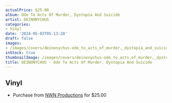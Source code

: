 ```yaml
---
actualPrice: $25.00
album: Ode To Acts Of Murder, Dystopia And Suicide
artist: DEINONYCHUS
categories:
- Vinyl
date: '2024-05-03T05:13:20'
draft: false
images:
- /images/covers/deinonychus-ode_to_acts_of_murder,_dystopia_and_suicide.jpg
inStock: true
thumbnailImage: /images/covers/deinonychus-ode_to_acts_of_murder,_dystopia_and_suicide-thumb.jpg
title: DEINONYCHUS - Ode To Acts Of Murder, Dystopia And Suicide
---
```


## Vinyl
* Purchase from [NWN Productions](http://shop.nwnprod.com/index.php?route=product/product&path=75&product_id=11752&sort=pd.name&order=ASC) for $25.00

